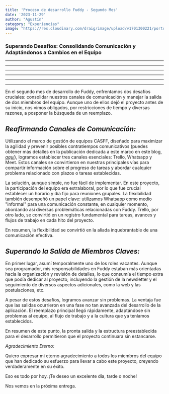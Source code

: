 ```yaml
---
title: 'Proceso de desarrollo Fuddy - Segundo Mes'
date: '2023-11-29'
author: "Agustín"
category: "Experiencias"
image: "https://res.cloudinary.com/draig/image/upload/v1701300221/portolio-personal/blog/gmjamgqmxbejpqetgft4.jpg"
---
```


### **Superando Desafíos: Consolidando Comunicación y Adaptándonos a Cambios en el Equipo** ###
-----------------------------------------------------------------------------
-----------------------------------------------------------------------------
-----------------------------------------------------------------------------
-----------------------------------------------------------------------------
-----------------------------------------------------------------------------
-----------------------------------------------------------------------------
En el segundo mes de desarrollo de Fuddy, enfrentamos dos desafíos cruciales: consolidar nuestros canales de comunicación y manejar la salida de dos miembros del equipo. Aunque uno de ellos dejó el proyecto antes de su inicio, nos vimos obligados, por restricciones de tiempo y diversas razones, a posponer la búsqueda de un reemplazo.


## *Reafirmando Canales de Comunicación:* ##

Utilizando el marco de gestión de equipos CASFF, diseñado para maximizar la agilidad y prevenir posibles contratiempos comunicativos (puedes obtener más detalles en la publicación dedicada a este marco en este blog, *[aquí](https://es.blog.agustin.top/posts/004_framework_managment)*), logramos establecer tres canales esenciales: Trello, Whatsapp y Meet. Estos canales se convirtieron en nuestras principales vías para compartir información sobre el progreso de tareas y abordar cualquier problema relacionado con plazos o tareas establecidas.

La solución, aunque simple, no fue fácil de implementar. En este proyecto, la participación del equipo era extralaboral, por lo que fue crucial establecer un horario y día fijo para reuniones grupales. La flexibilidad también desempeñó un papel clave: utilizamos Whatsapp como medio "informal" para una comunicación constante, en cualquier momento, abordando así diversas problemáticas relacionadas con Fuddy. Trello, por otro lado, se convirtió en un registro fundamental para tareas, avances y flujos de trabajo en cada hito del proyecto.

En resumen, la flexibilidad se convirtió en la aliada inquebrantable de una comunicación efectiva.

## *Superando la Salida de Miembros Claves:* ##

En primer lugar, asumí temporalmente uno de los roles vacantes. Aunque sea programador, mis responsabilidades en Fuddy estaban más orientadas hacia la organización y revisión de detalles, lo que consumía el tiempo extra que podía dedicar al proyecto, incluyendo la gestión de la newsletter y el seguimiento de diversos aspectos adicionales, como la web y las postulaciones, etc.

A pesar de estos desafíos, logramos avanzar sin problemas. La ventaja fue que las salidas ocurrieron en una fase no tan avanzada del desarrollo de la aplicación. El reemplazo principal llegó rápidamente, adaptándose sin problemas al equipo, al flujo de trabajo y a la cultura que ya teníamos establecidos.

En resumen de este punto, la pronta salida y la estructura preestablecida para el desarrollo permitieron que el proyecto continuara sin estancarse.

*Agradecimiento Eterno:*

Quiero expresar mi eterno agradecimiento a todos los miembros del equipo que han dedicado su esfuerzo para llevar a cabo este proyecto, creyendo verdaderamente en su éxito.

Eso es todo por hoy. ¡Te deseo un excelente día, tarde o noche!

Nos vemos en la próxima entrega.






